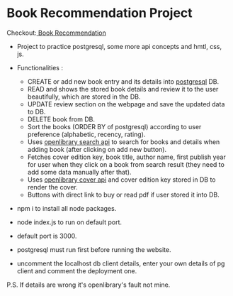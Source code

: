 # Book Recommendation Project

Checkout:<a href="https://book-recommendation-v0jk.onrender.com/"> Book Recommendation</a>

- Project to practice postgresql, some more api concepts and hmtl, css, js.  

- Functionalities :
    - CREATE or add new book entry and its details into <u>postgresql</u> DB.
    - READ and shows the stored book details and review it to the user beautifully, which are stored in the DB.
    - UPDATE review section on the webpage and save the updated data to DB.
    - DELETE book from DB.
    - Sort the books (ORDER BY of postgresql) according to user preference (alphabetic, recency, rating).
    - Uses <u>openlibrary search api</u> to search for books and details when adding book (after clicking on add new button).
    - Fetches cover edition key, book title, author name, first publish year for user when they click on a book from search result (they need to add some data manually after that).
    - Uses <u>openlibrary cover api</u> and cover edition key stored in DB to render the cover.
    - Buttons with direct link to buy or read pdf if user stored it into DB.

- npm i to install all node packages.
- node index.js to run on default port.
- default port is 3000.
- postgresql must run first before running the website.
- uncomment the localhost db client details, enter your own details of pg client and comment the deployment one.

P.S. If details are wrong it's openlibrary's fault not mine.